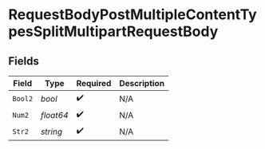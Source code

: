 # RequestBodyPostMultipleContentTypesSplitMultipartRequestBody


## Fields

| Field              | Type               | Required           | Description        |
| ------------------ | ------------------ | ------------------ | ------------------ |
| `Bool2`            | *bool*             | :heavy_check_mark: | N/A                |
| `Num2`             | *float64*          | :heavy_check_mark: | N/A                |
| `Str2`             | *string*           | :heavy_check_mark: | N/A                |